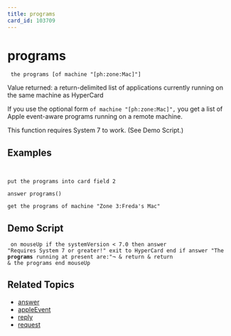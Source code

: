 ```yaml
---
title: programs
card_id: 103709
---
```


# programs

<code><pre>
the programs [of machine "[ph:zone:Mac]"]
</pre></code>

Value returned: a return-delimited list of applications currently running on the same machine as HyperCard

If you use the optional form <code>of machine "[ph:zone:Mac]",</code> you get a list of Apple event-aware programs running on a remote machine.

This function requires System 7 to work. (See Demo Script.) 


## Examples

```


put the programs into card field 2

answer programs()

get the programs of machine "Zone 3:Freda's Mac"
```

## Demo Script

<code><pre>
on mouseUp
  if the systemVersion < 7.0 then
    answer "Requires System 7 or greater!"
    exit to HyperCard
  end if
  answer "The <b>programs</b> running at present are:"¬
  & return & return & the programs
end mouseUp
</pre></code>

## Related Topics

* [answer](/HyperTalkReference/commands/answer)
* [appleEvent](/HyperTalkReference/systemmessages/appleEvent)
* [reply](/HyperTalkReference/commands/reply)
* [request](/HyperTalkReference/commands/request)
